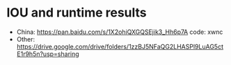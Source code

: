 # IOU and runtime results

  - China: https://pan.baidu.com/s/1X2ohiQXGQSEjik3_Hh6p7A code: xwnc
  - Other: https://drive.google.com/drive/folders/1zzBJ5NFaQG2LHASPl9LuAG5ctE1r9h5n?usp=sharing
